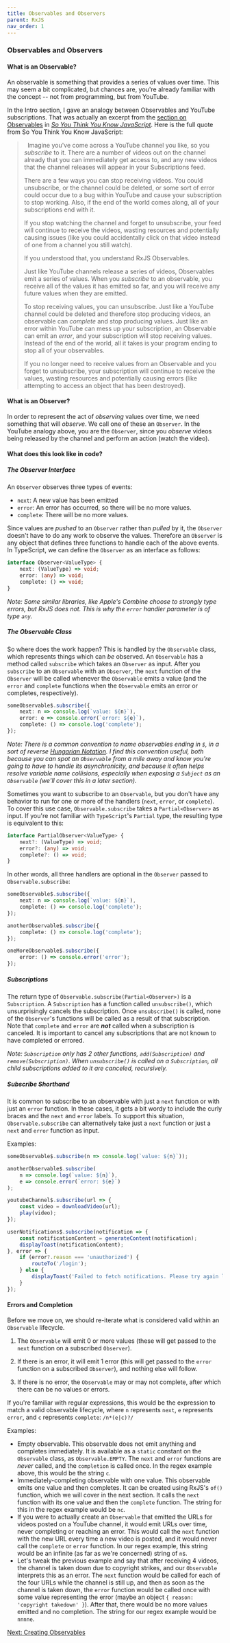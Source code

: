 ```yaml
---
title: Observables and Observers
parent: RxJS
nav_order: 1
---
```

### Observables and Observers

#### What is an Observable?
An observable is something that provides a series of values over time. This may seem a bit complicated, but chances are, you're already familiar with the concept -- not from programming, but from YouTube.

In the Intro section, I gave an analogy between Observables and YouTube subscriptions. That was actually an excerpt from the [section on Observables](../sytykjs/16-observables.md) in [_So You Think You Know JavaScript_](../So%20You%20Think%20You%20Know%20JavaScript/0-intro.md). Here is the full quote from So You Think You Know JavaScript:

> &nbsp;
> Imagine you've come across a YouTube channel you like, so you _subscribe_ to it. There are a number of videos out on the channel already that you can immediately get access to, and any new videos that the channel releases will appear in your Subscriptions feed.
> 
> There are a few ways you can stop receiving videos. You could unsubscribe, or the channel could be deleted, or some sort of error could occur due to a bug within YouTube and cause your subscription to stop working. Also, if the end of the world comes along, all of your subscriptions end with it.
>
> If you stop watching the channel and forget to unsubscribe, your feed will continue to receive the videos, wasting resources and potentially causing issues (like you could accidentally click on that video instead of one from a channel you still watch).
> 
> If you understood that, you understand RxJS Observables.
> 
> Just like YouTube channels release a series of videos, Observables emit a series of values. When you _subscribe_ to an observable, you receive all of the values it has emitted so far, and you will receive any future values when they are emitted.
> 
> To stop receiving values, you can unsubscribe. Just like a YouTube channel could be deleted and therefore stop producing videos, an observable can _complete_ and stop producing values. Just like an error within YouTube can mess up your subscription, an Observable can emit an _error_, and your subscription will stop receiving values. Instead of the end of the world, all it takes is your program ending to stop all of your observables.
> 
> If you no longer need to receive values from an Observable and you forget to unsubscribe, your subscription will continue to receive the values, wasting resources and potentially causing errors (like attempting to access an object that has been destroyed).
> &nbsp;

#### What is an Observer?
In order to represent the act of _observing_ values over time, we need something that will _observe_. We call one of these an `Observer`. In the YouTube analogy above, you are the `Observer`, since you _observe_ videos being released by the channel and perform an action (watch the video).

#### What does this look like in code?

##### The Observer Interface
An `Observer` observes three types of events:
- `next`: A new value has been emitted
- `error`: An error has occurred, so there will be no more values.
- `complete`: There will be no more values.

Since values are _pushed_ to an `Observer` rather than _pulled_ by it, the `Observer` doesn't have to do any work to observe the values. Therefore an `Observer` is any object that defines three functions to handle each of the above events. In TypeScript, we can define the `Observer` as an interface as follows:

```TypeScript
interface Observer<ValueType> {
    next: (ValueType) => void;
    error: (any) => void;
    complete: () => void;
}
```

_Note: Some similar libraries, like Apple's Combine choose to strongly type errors, but RxJS does not. This is why the `error` handler parameter is of type `any`._

##### The Observable Class
So where does the work happen? This is handled by the `Observable` class, which represents things which can _be_ observed. An `Observable` has a method called `subscribe` which takes an `Observer` as input. After you `subscribe` to an `Observable` with an `Observer`, the `next` function of the `Observer` will be called whenever the `Observable` emits a value (and the `error` and `complete` functions when the `Observable` emits an error or completes, respectively).

```TypeScript
someObservable$.subscribe({
    next: n => console.log(`value: ${n}`),
    error: e => console.error(`error: ${e}`),
    complete: () => console.log('complete');
});
```

_Note: There is a common convention to name observables ending in `$`, in a sort of reverse [Hungarian Notation](https://en.wikipedia.org/wiki/Hungarian_notation). I find this convention useful, both because you can spot an `Observable` from a mile away and know you're going to have to handle its asynchronicity, and because it often helps resolve variable name collisions, especially when exposing a `Subject` as an `Observable` (we'll cover this in a later section)._

Sometimes you want to subscribe to an `Observable`, but you don't have any behavior to run for one or more of the handlers (`next`, `error`, or `complete`). To cover this use case, `Observable.subscribe` takes a `Partial<Observer>` as input. If you're not familiar with `TypeScript`'s `Partial` type, the resulting type is equivalent to this:
```TypeScript
interface PartialObserver<ValueType> {
    next?: (ValueType) => void;
    error?: (any) => void;
    complete?: () => void;
}
```

In other words, all three handlers are optional in the `Observer` passed to `Observable.subscribe`:
```TypeScript
someObservable$.subscribe({
    next: n => console.log(`value: ${n}`),
    complete: () => console.log('complete');
});

anotherObservable$.subscribe({
    complete: () => console.log('complete');
});

oneMoreObservable$.subscribe({
    error: () => console.error('error');
});
```
 
##### Subscriptions
The return type of `Observable.subscribe(Partial<Observer>)` is a `Subscription`. A `Subscription` has a function called `unsubscribe()`, which unsurprisingly cancels the subscription. Once `unsubscribe()` is called, none of the `Observer`'s functions will be called as a result of that subscription. Note that `complete` and `error` are _**not**_ called when a subscription is canceled. It is important to cancel any subscriptions that are not known to have completed or errored.

_Note: `Subscription` only has 2 other functions, `add(Subscription)` and `remove(Subscription)`. When `unsubscribe()` is called on a `Subscription`, all child subscriptions added to it are canceled, recursively._

##### Subscribe Shorthand
It is common to subscribe to an observable with just a `next` function or with just an `error` function. In these cases, it gets a bit wordy to include the curly braces and the `next` and `error` labels. To support this situation, `Observable.subscribe` can alternatively take just a `next` function or just a `next` and `error` function as input.

Examples:
```TypeScript
someObservable$.subscribe(n => console.log(`value: ${n}`));

anotherObservable$.subscribe(
    n => console.log(`value: ${n}`),
    e => console.error(`error: ${e}`)
);

youtubeChannel$.subscribe(url => {
    const video = downloadVideo(url);
    play(video);
});

userNotifications$.subscribe(notification => {
    const notificationContent = generateContent(notification);
    displayToast(notificationContent);
}, error => {
    if (error?.reason === 'unauthorized') {
        routeTo('/login');
    } else {
        displayToast('Failed to fetch notifications. Please try again later.');
    }
});
```

#### Errors and Completion
Before we move on, we should re-iterate what is considered valid within an `Observable` lifecycle.

1. The `Observable` will emit 0 or more values (these will get passed to the `next` function on a subscribed `Observer`).

2. If there is an error, it will emit 1 error (this will get passed to the `error` function on a subscribed `Observer`), and nothing else will follow.

3. If there is no error, the `Observable` may or may not complete, after which there can be no values or errors.

If you're familiar with regular expressions, this would be the expression to match a valid observable lifecycle, where `n` represents `next`, `e` represents `error`, and `c` represents `complete`: `/n*(e|c)?/`

Examples:
- Empty observable. This observable does not emit anything and completes immediately. It is available as a `static` constant on the `Observable` class, as `Observable.EMPTY`. The `next` and `error` functions are _never_ called, and the `completion` is called once. In the regex example above, this would be the string `c`.
- Immediately-completing observable with one value. This observable emits one value and then completes. It can be created using RxJS's `of()` function, which we will cover in the next section. It calls the `next` function with its one value and then the `complete` function. The string for this in the regex example would be `nc`.
- If you were to actually create an `Observable` that emitted the URLs for videos posted on a YouTube channel, it would emit URLs over time, never completing or reaching an error. This would call the `next` function with the new URL every time a new video is posted, and it would never call the `complete` or `error` function. In our regex example, this string would be an infinite (as far as we're concerned) string of `n`s.
- Let's tweak the previous example and say that after receiving 4 videos, the channel is taken down due to copyright strikes, and our `Observable` interprets this as an error. The `next` function would be called for each of the four URLs while the channel is still up, and then as soon as the channel is taken down, the `error` function would be called once with some value representing the error (maybe an object `{ reason: 'copyright takedown' }`). After that, there would be no more values emitted and no completion. The string for our regex example would be `nnnne`.

[Next: Creating Observables](2-create-observables.md)
